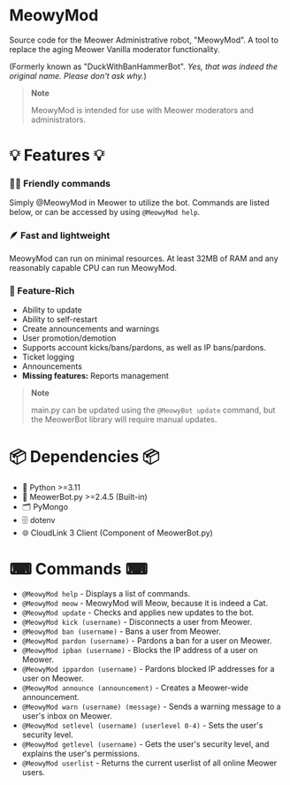 # MeowyMod
Source code for the Meower Administrative robot, "MeowyMod". A tool to replace the aging Meower Vanilla moderator functionality.

(Formerly known as "DuckWithBanHammerBot". *Yes, that was indeed the original name. Please don't ask why.*)

> **Note**
>
> MeowyMod is intended for use with Meower moderators and administrators.

# 💡 Features 💡
### 👨‍💻 Friendly commands
Simply @MeowyMod in Meower to utilize the bot. Commands are listed below, or can be accessed by using `@MeowyMod help`.

### 🪶 Fast and lightweight 
MeowyMod can run on minimal resources. At least 32MB of RAM and any reasonably capable CPU can run MeowyMod.

### 📃 Feature-Rich
* Ability to update
* Ability to self-restart
* Create announcements and warnings
* User promotion/demotion
* Supports account kicks/bans/pardons, as well as IP bans/pardons.
* Ticket logging
* Announcements
* **Missing features:** Reports management

> **Note**
>
> main.py can be updated using the `@MeowyBot update` command, but the MeowerBot library will require manual updates.

# 📦 Dependencies 📦
* 🐍 Python >=3.11
* 🤖 MeowerBot.py >=2.4.5 (Built-in)
* 🗂️ PyMongo
* 🗄 dotenv
* 🌐 CloudLink 3 Client (Component of MeowerBot.py)

# ⌨ Commands ⌨
* `@MeowyMod help` - Displays a list of commands.
* `@MeowyMod meow` - MeowyMod will Meow, because it is indeed a Cat.
* `@MeowyMod update` - Checks and applies new updates to the bot.
* `@MeowyMod kick (username)` - Disconnects a user from Meower.
* `@MeowyMod ban (username)` - Bans a user from Meower.
* `@MeowyMod pardon (username)` - Pardons a ban for a user on Meower.
* `@MeowyMod ipban (username)` - Blocks the IP address of a user on Meower.
* `@MeowyMod ippardon (username)` - Pardons blocked IP addresses for a user on Meower.
* `@MeowyMod announce (announcement)` - Creates a Meower-wide announcement.
* `@MeowyMod warn (username) (message)` - Sends a warning message to a user's inbox on Meower.
* `@MeowyMod setlevel (username) (userlevel 0-4)` - Sets the user's security level.
* `@MeowyMod getlevel (username)` - Gets the user's security level, and explains the user's permissions.
* `@MeowyMod userlist` - Returns the current userlist of all online Meower users.